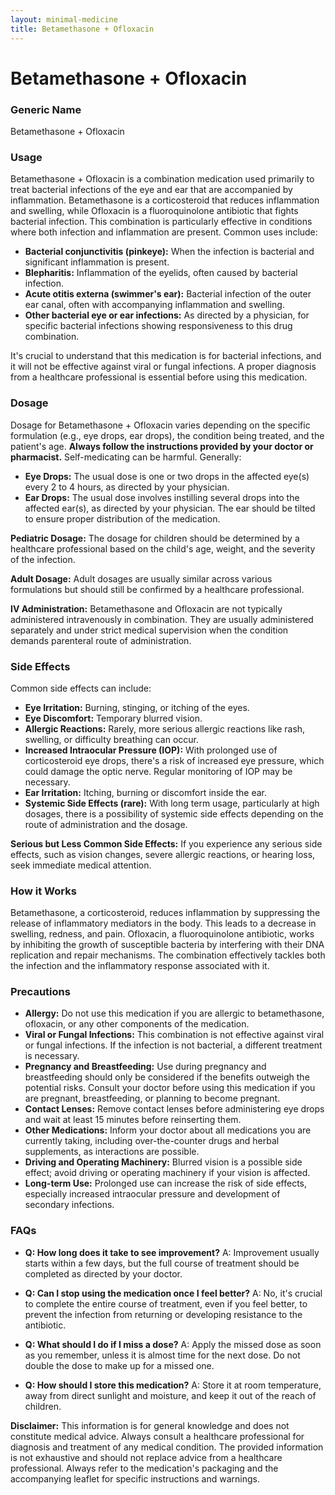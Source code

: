 ```yaml
---
layout: minimal-medicine
title: Betamethasone + Ofloxacin
---
```


# Betamethasone + Ofloxacin
### Generic Name
Betamethasone + Ofloxacin

### Usage
Betamethasone + Ofloxacin is a combination medication used primarily to treat bacterial infections of the eye and ear that are accompanied by inflammation.  Betamethasone is a corticosteroid that reduces inflammation and swelling, while Ofloxacin is a fluoroquinolone antibiotic that fights bacterial infection. This combination is particularly effective in conditions where both infection and inflammation are present.  Common uses include:

* **Bacterial conjunctivitis (pinkeye):**  When the infection is bacterial and significant inflammation is present.
* **Blepharitis:** Inflammation of the eyelids, often caused by bacterial infection.
* **Acute otitis externa (swimmer's ear):** Bacterial infection of the outer ear canal, often with accompanying inflammation and swelling.
* **Other bacterial eye or ear infections:** As directed by a physician, for specific bacterial infections showing responsiveness to this drug combination.

It's crucial to understand that this medication is for bacterial infections, and it will not be effective against viral or fungal infections.  A proper diagnosis from a healthcare professional is essential before using this medication.


### Dosage
Dosage for Betamethasone + Ofloxacin varies depending on the specific formulation (e.g., eye drops, ear drops), the condition being treated, and the patient's age.  **Always follow the instructions provided by your doctor or pharmacist.**  Self-medicating can be harmful.  Generally:

* **Eye Drops:** The usual dose is one or two drops in the affected eye(s) every 2 to 4 hours, as directed by your physician.
* **Ear Drops:** The usual dose involves instilling several drops into the affected ear(s), as directed by your physician.  The ear should be tilted to ensure proper distribution of the medication.


**Pediatric Dosage:**  The dosage for children should be determined by a healthcare professional based on the child's age, weight, and the severity of the infection.

**Adult Dosage:** Adult dosages are usually similar across various formulations but should still be confirmed by a healthcare professional.

**IV Administration:** Betamethasone and Ofloxacin are not typically administered intravenously in combination. They are usually administered separately and under strict medical supervision when the condition demands parenteral route of administration.


### Side Effects
Common side effects can include:

* **Eye Irritation:** Burning, stinging, or itching of the eyes.
* **Eye Discomfort:** Temporary blurred vision.
* **Allergic Reactions:**  Rarely, more serious allergic reactions like rash, swelling, or difficulty breathing can occur.
* **Increased Intraocular Pressure (IOP):** With prolonged use of corticosteroid eye drops, there's a risk of increased eye pressure, which could damage the optic nerve.  Regular monitoring of IOP may be necessary.
* **Ear Irritation:** Itching, burning or discomfort inside the ear.
* **Systemic Side Effects (rare):** With long term usage, particularly at high dosages, there is a possibility of systemic side effects depending on the route of administration and the dosage.



**Serious but Less Common Side Effects:**  If you experience any serious side effects, such as vision changes, severe allergic reactions, or hearing loss, seek immediate medical attention.


### How it Works
Betamethasone, a corticosteroid, reduces inflammation by suppressing the release of inflammatory mediators in the body.  This leads to a decrease in swelling, redness, and pain. Ofloxacin, a fluoroquinolone antibiotic, works by inhibiting the growth of susceptible bacteria by interfering with their DNA replication and repair mechanisms. The combination effectively tackles both the infection and the inflammatory response associated with it.


### Precautions
* **Allergy:** Do not use this medication if you are allergic to betamethasone, ofloxacin, or any other components of the medication.
* **Viral or Fungal Infections:** This combination is not effective against viral or fungal infections.  If the infection is not bacterial, a different treatment is necessary.
* **Pregnancy and Breastfeeding:** Use during pregnancy and breastfeeding should only be considered if the benefits outweigh the potential risks. Consult your doctor before using this medication if you are pregnant, breastfeeding, or planning to become pregnant.
* **Contact Lenses:** Remove contact lenses before administering eye drops and wait at least 15 minutes before reinserting them.
* **Other Medications:** Inform your doctor about all medications you are currently taking, including over-the-counter drugs and herbal supplements, as interactions are possible.
* **Driving and Operating Machinery:**  Blurred vision is a possible side effect; avoid driving or operating machinery if your vision is affected.
* **Long-term Use:** Prolonged use can increase the risk of side effects, especially increased intraocular pressure and development of secondary infections.


### FAQs
* **Q: How long does it take to see improvement?**  A: Improvement usually starts within a few days, but the full course of treatment should be completed as directed by your doctor.

* **Q: Can I stop using the medication once I feel better?** A: No, it's crucial to complete the entire course of treatment, even if you feel better, to prevent the infection from returning or developing resistance to the antibiotic.

* **Q: What should I do if I miss a dose?** A: Apply the missed dose as soon as you remember, unless it is almost time for the next dose.  Do not double the dose to make up for a missed one.

* **Q: How should I store this medication?** A: Store it at room temperature, away from direct sunlight and moisture, and keep it out of the reach of children.


**Disclaimer:** This information is for general knowledge and does not constitute medical advice. Always consult a healthcare professional for diagnosis and treatment of any medical condition.  The provided information is not exhaustive and should not replace advice from a healthcare professional. Always refer to the medication's packaging and the accompanying leaflet for specific instructions and warnings.
